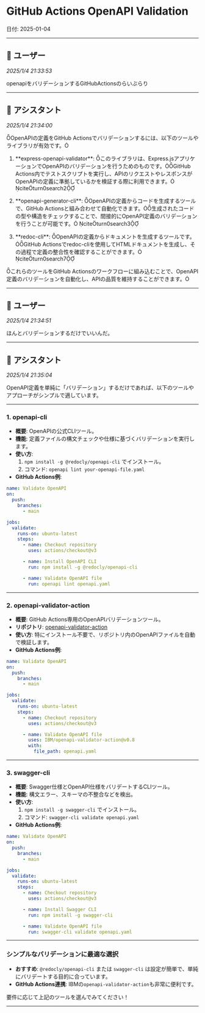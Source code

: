# GitHub Actions OpenAPI Validation

日付: 2025-01-04

---

## 👤 ユーザー
*2025/1/4 21:33:53*

openapiをバリデーションするGitHubActionsのらいぶらり

---

## 🤖 アシスタント
*2025/1/4 21:34:00*

OpenAPIの定義をGitHub Actionsでバリデーションするには、以下のツールやライブラリが有効です。

1. \*\*express-openapi-validator\*\*: このライブラリは、Express.jsアプリケーションでOpenAPIのバリデーションを行うためのものです。GitHub Actions内でテストスクリプトを実行し、APIのリクエストやレスポンスがOpenAPIの定義に準拠しているかを検証する際に利用できます。 citeturn0search2

2. \*\*openapi-generator-cli\*\*: OpenAPIの定義からコードを生成するツールで、GitHub Actionsと組み合わせて自動化できます。生成されたコードの型や構造をチェックすることで、間接的にOpenAPI定義のバリデーションを行うことが可能です。 citeturn0search3

3. \*\*redoc-cli\*\*: OpenAPIの定義からドキュメントを生成するツールです。GitHub Actionsでredoc-cliを使用してHTMLドキュメントを生成し、その過程で定義の整合性を確認することができます。 citeturn0search7

これらのツールをGitHub Actionsのワークフローに組み込むことで、OpenAPI定義のバリデーションを自動化し、APIの品質を維持することができます。

---

## 👤 ユーザー
*2025/1/4 21:34:51*

ほんとバリデーションするだけでいいんだ。

---

## 🤖 アシスタント
*2025/1/4 21:35:04*

OpenAPI定義を単純に「バリデーション」するだけであれば、以下のツールやアプローチがシンプルで適しています。

---

### 1. **openapi-cli**
- **概要**: OpenAPIの公式CLIツール。
- **機能**: 定義ファイルの構文チェックや仕様に基づくバリデーションを実行します。
- **使い方**:
  1. `npm install -g @redocly/openapi-cli` でインストール。
  2. コマンド: `openapi lint your-openapi-file.yaml`
- **GitHub Actions例**:
```yaml
name: Validate OpenAPI
on:
  push:
    branches:
      - main

jobs:
  validate:
    runs-on: ubuntu-latest
    steps:
      - name: Checkout repository
        uses: actions/checkout@v3

      - name: Install OpenAPI CLI
        run: npm install -g @redocly/openapi-cli

      - name: Validate OpenAPI file
        run: openapi lint openapi.yaml
```

---

### 2. **openapi-validator-action**
- **概要**: GitHub Actions専用のOpenAPIバリデーションツール。
- **リポジトリ**: [openapi-validator-action](https://github.com/IBM/openapi-validator-action)
- **使い方**: 特にインストール不要で、リポジトリ内のOpenAPIファイルを自動で検証します。
- **GitHub Actions例**:
```yaml
name: Validate OpenAPI
on:
  push:
    branches:
      - main

jobs:
  validate:
    runs-on: ubuntu-latest
    steps:
      - name: Checkout repository
        uses: actions/checkout@v3

      - name: Validate OpenAPI file
        uses: IBM/openapi-validator-action@v0.8
        with:
          file_path: openapi.yaml
```

---

### 3. **swagger-cli**
- **概要**: Swagger仕様とOpenAPI仕様をバリデートするCLIツール。
- **機能**: 構文エラー、スキーマの不整合などを検出。
- **使い方**:
  1. `npm install -g swagger-cli` でインストール。
  2. コマンド: `swagger-cli validate openapi.yaml`
- **GitHub Actions例**:
```yaml
name: Validate OpenAPI
on:
  push:
    branches:
      - main

jobs:
  validate:
    runs-on: ubuntu-latest
    steps:
      - name: Checkout repository
        uses: actions/checkout@v3

      - name: Install Swagger CLI
        run: npm install -g swagger-cli

      - name: Validate OpenAPI file
        run: swagger-cli validate openapi.yaml
```

---

### シンプルなバリデーションに最適な選択
- **おすすめ**: `@redocly/openapi-cli` または `swagger-cli` は設定が簡単で、単純にバリデートする目的に合っています。
- **GitHub Actions連携**: IBMの`openapi-validator-action`も非常に便利です。

要件に応じて上記のツールを選んでみてください！

---
